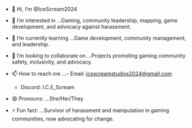 - 👋 Hi, I’m @IceScream2024
- 👀 I’m interested in ...Gaming, community leadership, mapping, game development, and advocacy against harassment.
- 🌱 I’m currently learning ...Game development, community management, and leadership.

- 💞️ I’m looking to collaborate on ...Projects promoting gaming community safety, inclusivity, and advocacy.

- 📫 How to reach me ...- Email: icescreamstudios2024@gmail.com
  - Discord: I.C.E_Scream
- 😄 Pronouns: ...She/Her/They
- ⚡ Fun fact: ...Survivor of harassment and manipulation in gaming communities, now advocating for change.

<!---
IceScream2024/IceScream2024 is a ✨ special ✨ repository because its `README.md` (this file) appears on your GitHub profile.
You can click the Preview link to take a look at your changes.
--->
